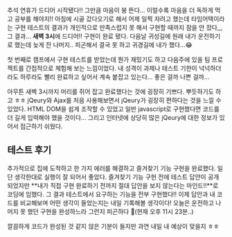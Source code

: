 추석 연휴가 드디어 시작됐다!! 그만큼 마음이 붕 뜬다... 이럴수록 마음을 더 독하게 먹고 공부를 해야지!!
아침에 시골 갔다오기로 해서 어제 일찍 자려고 했는데 타임어택이라는 구현 테스트의 결과가 개인적으로 만족스럽지 못 해서 구현할 때까지 잠을 안 잤다,,, 그 결과... **새벽 3시**에 드디어!! 구현이 완료 됐다.
다음날 귀성길에 원래 내가 운전하기로 했는데 늦게 잔 나머지.. 피곤해서 결국 못 하고 귀경길에 내가 했다...😂

첫 번째로 캠프에서 구현 테스트를 받았는데 뭔가 재밌기도 하고 다음주에 있을 팀 프로젝트를 간접적으로 체험해 보는 느낌이었다. 내 성격이 과제나 테스트 기한이 넉넉하더라도 하루라도 빨리 완료하고 싶어서 계속 붙잡고 있는다... 좋은 걸까 나쁜 걸까...

아무튼 새벽 3시까지 머리를 쥐어 잡고 완료했다는 것에 굉장히 기쁘다. 뿌듯하기도 하고 ㅎㅎ
jQeury와 Ajax를 처음 사용해보면서 jQeury가 굉장히 편하다는 것을 느낄 수 있었다. HTML DOM을 쉽게 조작할 수 있었고 일반 javascript로 구현했다면 코드를 더 길게 입력해야 했을 것이다... 그리고 인터넷에 상당히 많은 jQeury에 대한 정보가 있어서 접근하기 쉬웠다.

## 테스트 후기
추가적으로 집에 도착하고 한 가지 에러를 해결하고 즐겨찾기 기능 구현을 완료했다. 일단 생각한대로 실행이 잘 되어서 좋았다. 즐겨찾기 기능 구현 전에 테스트 답안이 공개 되었지만 **내가 직접 구현 완료하기 전까지 절대 답안을 보지 않는다는 마인드!!**로 코딩에 임했다. 그 결과 테스트에서 요구하는 기능을 전부 구현했다!!
이제 답안과 내 코드를 비교해보며 어떤 생각이 들었는지는 내일 기록해볼 생각이다! 오늘은 운전하고 나머지 못 했던 구현을 완성하느라 그런지 피곤하다 🥲(현재 오후 11시 23분..)

깔끔하게 코드가 완성된 것 같지 않은 기분이 들지만 과연 내일 내 예상이 맞을지 ㅎㅎ



